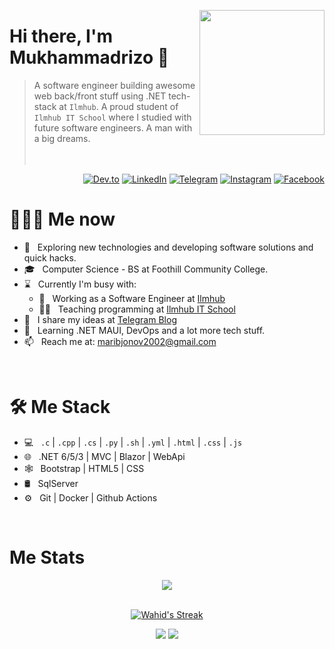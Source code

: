 <a href="https://t.me/mmrizo"><img src="https://avatars.dicebear.com/api/adventurer-neutral/asdfgghrefghhjjkkliygb.svg" align="right" height="200"/></a>

# Hi there, I'm Mukhammadrizo 👋

> A software engineer building awesome web back/front stuff using .NET tech-stack at `Ilmhub`. A proud student of `Ilmhub IT School` where I studied with future software engineers. A man with a big dreams.
<br/><br/><br/>

<p align="end">
<a href="https://dev.to/rizo11"><img alt="Dev.to" src="https://img.shields.io/badge/Dev.to-gray?style=flat-square&logo=dev-to"></a>
<a href="https://www.linkedin.com/in/mukhammadrizo-ma-rufjonov/"><img alt="LinkedIn" src="https://img.shields.io/badge/LinkedIn-gray?style=flat-square&logo=linkedin"></a>
<a href="https://t.me/mrizo_net"><img alt="Telegram" src="https://img.shields.io/badge/telegram-gray?style=flat-square&logo=telegram"></a>
<a href="https://instagram.com/mukhammadrizo_maribjonov"><img alt="Instagram" src="https://img.shields.io/badge/instagram-gray?style=flat-square&logo=instagram"></a>
<a href="https://www.facebook.com/profile.php?id=100036751786602"><img alt="Facebook" src="https://img.shields.io/badge/facebook-gray?style=flat-square&logo=facebook"></a>
</p>

<h1> 👨🏻‍💻 Me now </h1>

- 🤔 &nbsp; Exploring new technologies and developing software solutions and quick hacks.
- 🎓 &nbsp; Computer Science - BS at Foothill Community College.
- ⌛️ &nbsp; Currently I'm busy with:
  - 💼 &nbsp; Working as a Software Engineer at [Ilmhub](https://ilmhub.uz)
  - 👨‍🏫 &nbsp; Teaching programming at [Ilmhub IT School](https://ilmhub.uz)
- 📝 &nbsp; I share my ideas at [Telegram Blog](https://t.me/mrizo_net)
- 🌱 &nbsp; Learning .NET MAUI, DevOps and a lot more tech stuff.
- 📫 &nbsp; Reach me at: maribjonov2002@gmail.com

<br/>

<h1>🛠 Me Stack</h1>

- 💻 &nbsp; `.c` | `.cpp` | `.cs` | `.py` | `.sh` | `.yml` | `.html` | `.css` | `.js`
- 🌐 &nbsp; .NET 6/5/3 | MVC | Blazor | WebApi
- 🕸 &nbsp; Bootstrap | HTML5 | CSS
- 🛢 &nbsp; SqlServer
- ⚙️ &nbsp; Git | Docker | Github Actions

<br/>

<h1>Me Stats</h1>

<div align="center">
<a href="">
  <img align="center" src="https://github-readme-stats.vercel.app/api?username=Rizo11&count_private=true&include_all_commits=true&show_icons=true&title_color=007bff&text_color=e7e7e7&icon_color=007bff&bg_color=171c28" />
<a />
<div>
 <br/>

[![Wahid's Streak](https://github-readme-streak-stats.herokuapp.com?user=wahid-d&theme=dark&date_format=M%20j%5B%2C%20Y%5D&border=FFFFFF&ring=3722DD)](https://git.io/streak-stats)

[![](https://komarev.com/ghpvc/?username=wahid-d&color=orange&label=Profile%20Views)](https://github.com/wahid-d/wahid-d)
[![](https://img.shields.io/github/followers/Rizo11?label=GitHub%20Followers)](https://github.com/wahid-d)

<!--
**wahid-d/wahid-d** is a ✨ _special_ ✨ repository because its `README.md` (this file) appears on your GitHub profile.

Here are some ideas to get you started:

- 🔭 I’m currently working on ...
- 🌱 I’m currently learning ...
- 👯 I’m looking to collaborate on ...
- 🤔 I’m looking for help with ...
- 💬 Ask me about ...
- 📫 How to reach me: ...
- 😄 Pronouns: ...
- ⚡ Fun fact: ...
-->
